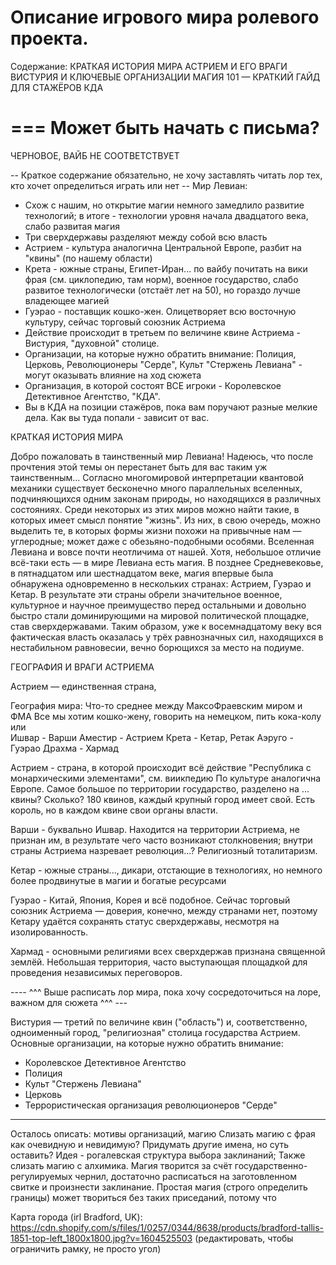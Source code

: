 # Описание игрового мира ролевого проекта.

Содержание:
КРАТКАЯ ИСТОРИЯ МИРА
АСТРИЕМ И ЕГО ВРАГИ
ВИСТУРИЯ И КЛЮЧЕВЫЕ ОРГАНИЗАЦИИ
МАГИЯ 101 — КРАТКИЙ ГАЙД ДЛЯ СТАЖЁРОВ КДА

===
Может быть начать с письма?
===



ЧЕРНОВОЕ, ВАЙБ НЕ СООТВЕТСТВУЕТ

-- Краткое содержание обязательно, не хочу заставлять читать лор тех, кто хочет определиться играть или нет --
Мир Левиан:
- Схож с нашим, но открытие магии немного замедлило развитие технологий; в итоге - технологии уровня начала двадцатого века, слабо развитая магия
- Три сверхдержавы разделяют между собой всю власть
- Астрием - культура аналогична Центральной Европе, разбит на "квины" (по нашему области)
- Крета - южные страны, Египет-Иран... по вайбу почитать на вики фрая (см. циклопедию, там норм), военное государство, слабо развитое технологически (отстаёт лет на 50), но гораздо лучше владеющее магией
- Гуэрао - поставщик кошко-жен. Олицетворяет всю восточную культуру, сейчас торговый союзник Астриема
- Действие происходит в третьем по величине квине Астриема - Вистурия, "духовной" столице.
- Организации, на которые нужно обратить внимание: Полиция, Церковь, Революционеры "Серде", Культ "Стержень Левиана"  - могут оказывать влияние на ход сюжета
- Организация, в которой состоят ВСЕ игроки - Королевское Детективное Агентство, "КДА".
- Вы в КДА на позиции стажёров, пока вам поручают разные мелкие дела. Как вы туда попали - зависит от вас.

КРАТКАЯ ИСТОРИЯ МИРА

Добро пожаловать в таинственный мир Левиана! Надеюсь, что после прочтения этой темы он перестанет быть для вас таким уж таинственным...
Согласно многомировой интерпретации квантовой механики существует бесконечно много параллельных вселенных, подчиняющихся одним законам природы, но находящихся в различных состояниях. Среди некоторых из этих миров можно найти такие, в которых имеет смысл понятие "жизнь". Из них, в свою очередь, можно выделить те, в которых формы жизни похожи на привычные нам — углеродные; может даже с обезьяно-подобными особями. Вселенная Левиана и вовсе почти неотличима от нашей. Хотя, небольшое отличие всё-таки есть — в мире Левиана есть магия.
В позднее Средневековье, в пятнадцатом или шестнадцатом веке, магия впервые была обнаружена одновременно в нескольких странах: Астрием, Гуэрао и Кетар. В результате эти страны обрели значительное военное, культурное и научное преимущество перед остальными и довольно быстро стали доминирующими на мировой политической площадке, став сверхдержавами. Таким образом, уже к восемнадцатому веку вся фактическая власть оказалась у трёх равнозначных сил, находящихся в нестабильном равновесии, вечно борющихся за место на подиуме.

ГЕОГРАФИЯ И ВРАГИ АСТРИЕМА

Астрием — единственная страна, 



География мира:
Что-то среднее между МаксоФраевским миром и ФМА
Все мы хотим кошко-жену, говорить на немецком, пить кока-колу или  
Ишвар - Варши
Аместир - Астрием
Крета - Кетар, Ретак
Аэруго - Гуэрао
Драхма - Хармад

Астрием - страна, в которой происходит всё действие
"Республика с монархическими элементами", см. виикпедию
По культуре аналогична Европе. Самое большое по территории государство, разделено на ... квины? Сколько? 180 квинов, каждый крупный город имеет свой. Есть король, но в каждом квине свои органы власти.

Варши - буквально Ишвар. Находится на территории Астриема, не признан им, в результате чего часто возникают столкновения; внутри страны Астриема назревает революция...? Религиозный тоталитаризм.

Кетар - южные страны..., дикари, отстающие в технологиях, но немного более продвинутые в магии и богатые ресурсами

Гуэрао - Китай, Япония, Корея и всё подобное. Сейчас торговый союзник Астриема — доверия, конечно, между странами нет, поэтому Кетару удаётся сохранять статус сверхдержавы, несмотря на изолированность.

Хармад - основными религиями всех сверхдержав признана священной землёй. Небольшая территория, часто выступающая площадкой для проведения независимых переговоров.

---- ^^^ Выше расписать лор мира, пока хочу сосредоточиться на лоре, важном для сюжета  ^^^ ---

Вистурия — третий по величине квин ("область") и, соответственно, одноименный город, "религиозная" столица государства Астрием.
Основные организации, на которые нужно обратить внимание:
- Королевское Детективное Агентство
- Полиция
- Культ "Стержень Левиана"
- Церковь
- Террористическая организация революционеров "Серде"

----
Осталось описать: мотивы организаций, магию
Слизать магию с фрая как очевидную и невидимую? Придумать другие имена, но суть оставить?
Идея - рогалевская структура выбора заклинаний;
Также слизать магию с алхимика. Магия творится за счёт государственно-регулируемых чернил, достаточно расписаться на заготовленном свитке и произнести заклинание. Простая магия (строго определить границы) может твориться без таких приседаний, потому что 


Карта города (irl Bradford, UK):
https://cdn.shopify.com/s/files/1/0257/0344/8638/products/bradford-tallis-1851-top-left_1800x1800.jpg?v=1604525503
(редактировать, чтобы ограничить рамку, не просто угол)

